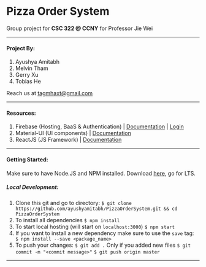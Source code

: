# Pizza Order System
Group project for **CSC 322 @ CCNY** for Professor Jie Wei

------
#### Project By:
1. Ayushya Amitabh
2. Melvin Tham
3. Gerry Xu
4. Tobias He

Reach us at tagmhaxt@gmail.com 

----
#### Resources:
1. Firebase (Hosting, BaaS & Authentication) | [Documentation](https://firebase.google.com/docs) | [Login](https://console.firebase.google.com/)
2. Material-UI (UI components) | [Documentation](https://material-ui-next.com/)
3. ReactJS (JS Framework) | [Documentation](https://reactjs.org/)
----
#### Getting Started:
Make sure to have Node.JS and NPM installed. Download [here](https://nodejs.org/en/), go for LTS.
##### Local Development:
1. Clone this git and go to directory:
``
$ git clone https://github.com/ayushyamitabh/PizzaOrderSystem.git && cd PizzaOrderSystem
``
2. To install all dependencies 
``
 $ npm install
``
3. To start local hosting (will start on ``localhost:3000``)
``
$ npm start
``
4. If you want to install a new dependency make sure to use the ``save`` tag:
`` $ npm install --save <package_name>``
5. To push your changes:
``
$ git add .
``  Only if you added new files
``
$ git commit -m "<commit message>"
``
``
$ git push origin master
``
----
